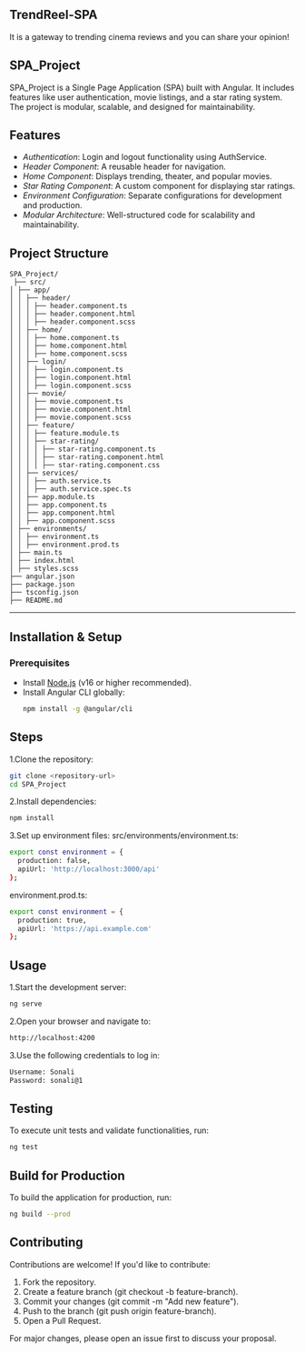 ## TrendReel-SPA
It is a gateway to trending cinema reviews and you can share your opinion!

## SPA_Project
SPA_Project is a Single Page Application (SPA) built with Angular. It includes features like user authentication, movie listings, and a star rating system. The project is modular, scalable, and designed for maintainability.

## Features

- *Authentication*: Login and logout functionality using AuthService.
- *Header Component*: A reusable header for navigation.
- *Home Component*: Displays trending, theater, and popular movies.
- *Star Rating Component*: A custom component for displaying star ratings.
- *Environment Configuration*: Separate configurations for development and production.
- *Modular Architecture*: Well-structured code for scalability and maintainability.

## Project Structure
```
SPA_Project/
 ├── src/
│ ├── app/
│ │ ├── header/
│ │ │ ├── header.component.ts
│ │ │ ├── header.component.html
│ │ │ ├── header.component.scss
│ │ ├── home/
│ │ │ ├── home.component.ts
│ │ │ ├── home.component.html
│ │ │ ├── home.component.scss
│ │ ├── login/
│ │ │ ├── login.component.ts
│ │ │ ├── login.component.html
│ │ │ ├── login.component.scss
│ │ ├── movie/
│ │ │ ├── movie.component.ts
│ │ │ ├── movie.component.html
│ │ │ ├── movie.component.scss
│ │ ├── feature/
│ │ │ ├── feature.module.ts
│ │ │ ├── star-rating/
│ │ │ │ ├── star-rating.component.ts
│ │ │ │ ├── star-rating.component.html
│ │ │ │ ├── star-rating.component.css
│ │ ├── services/
│ │ │ ├── auth.service.ts
│ │ │ ├── auth.service.spec.ts
│ │ ├── app.module.ts
│ │ ├── app.component.ts
│ │ ├── app.component.html
│ │ ├── app.component.scss
│ ├── environments/
│ │ ├── environment.ts
│ │ ├── environment.prod.ts
│ ├── main.ts
│ ├── index.html
│ ├── styles.scss
├── angular.json
├── package.json
├── tsconfig.json
├── README.md

```
---

## Installation & Setup

### Prerequisites
- Install [Node.js](https://nodejs.org/) (v16 or higher recommended).
- Install Angular CLI globally:
  ```sh
  npm install -g @angular/cli
  ```

## Steps
1.Clone the repository:
```sh
git clone <repository-url>
cd SPA_Project
```
2.Install dependencies:
```sh
npm install
```
3.Set up environment files:
src/environments/environment.ts:
```sh
export const environment = {
  production: false,
  apiUrl: 'http://localhost:3000/api'
};
```
environment.prod.ts:
```sh
export const environment = {
  production: true,
  apiUrl: 'https://api.example.com'
};
```

## Usage
1.Start the development server:
```sh
ng serve
```
2.Open your browser and navigate to:
```sh
http://localhost:4200
```
3.Use the following credentials to log in:
```sh
Username: Sonali
Password: sonali@1
```

## Testing
To execute unit tests and validate functionalities, run:
```sh
ng test
```
## Build for Production
To build the application for production, run:
```sh
ng build --prod
```

## Contributing
Contributions are welcome! If you'd like to contribute:  
1. Fork the repository.  
2. Create a feature branch (git checkout -b feature-branch).  
3. Commit your changes (git commit -m "Add new feature").  
4. Push to the branch (git push origin feature-branch).  
5. Open a Pull Request.  

For major changes, please open an issue first to discuss your proposal.
